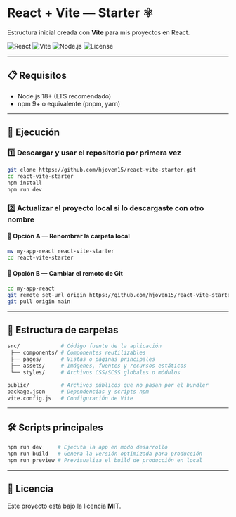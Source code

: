 # React + Vite — Starter ⚛️
Estructura inicial creada con **Vite** para mis proyectos en React.

![React](https://img.shields.io/badge/React-20232A?style=for-the-badge&logo=react&logoColor=61DAFB)
![Vite](https://img.shields.io/badge/Vite-646CFF?style=for-the-badge&logo=vite&logoColor=FFD62E)
![Node.js](https://img.shields.io/badge/Node.js-339933?style=for-the-badge&logo=node.js&logoColor=white)
![License](https://img.shields.io/badge/License-MIT-blue?style=for-the-badge)

---

## 📋 Requisitos
- Node.js 18+ (LTS recomendado)
- npm 9+ o equivalente (pnpm, yarn)

---

## 🚀 Ejecución

### 1️⃣ Descargar y usar el repositorio por primera vez
```bash
git clone https://github.com/hjoven15/react-vite-starter.git
cd react-vite-starter
npm install
npm run dev
```

### 2️⃣ Actualizar el proyecto local si lo descargaste con otro nombre

#### 🔹 Opción A — Renombrar la carpeta local
  ```bash
  mv my-app-react react-vite-starter
  cd react-vite-starter
  ```

#### 🔹 Opción B — Cambiar el remoto de Git
  ```bash
  cd my-app-react
  git remote set-url origin https://github.com/hjoven15/react-vite-starter.git
  git pull origin main
  ```

---

## 📂 Estructura de carpetas
```bash
src/             # Código fuente de la aplicación
 ├── components/ # Componentes reutilizables
 ├── pages/      # Vistas o páginas principales
 ├── assets/     # Imágenes, fuentes y recursos estáticos
 └── styles/     # Archivos CSS/SCSS globales o módulos

public/          # Archivos públicos que no pasan por el bundler
package.json     # Dependencias y scripts npm
vite.config.js   # Configuración de Vite
```

---

## 🛠️ Scripts principales

```bash
npm run dev     # Ejecuta la app en modo desarrollo
npm run build   # Genera la versión optimizada para producción
npm run preview # Previsualiza el build de producción en local
```

---

## 📄 Licencia
Este proyecto está bajo la licencia **MIT**.
